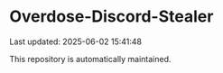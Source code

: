 # Overdose-Discord-Stealer

Last updated: 2025-06-02 15:41:48

This repository is automatically maintained.
